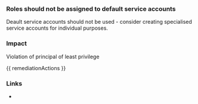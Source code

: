 
### Roles should not be assigned to default service accounts

Deault service accounts should not be used - consider creating specialised service accounts for individual purposes.

### Impact
Violation of principal of least privilege

<!-- DO NOT CHANGE -->
{{ remediationActions }}

### Links
- 
        